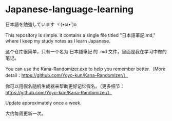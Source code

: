 # Japanese-language-learning

日本語を勉強しています  ヾ(•ω•`)o

This repository is simple. it contains a single file titled "日本語筆記.md," where I keep my study notes as I learn Japanese.

这个仓库很简单，只有一个名为 日本語筆記 的 .md 文件，里面是我在学习中做的笔记。

You can use the Kana-Randomizer.exe to help you remember better.（More detail：https://github.com/Yoyo-kun/Kana-Randomizer/）

你可以用假名随机生成器来帮助更好记忆假名。（更多细节：https://github.com/Yoyo-kun/Kana-Randomizer/）

Update approximately once a week.

大约每周更新一次。
